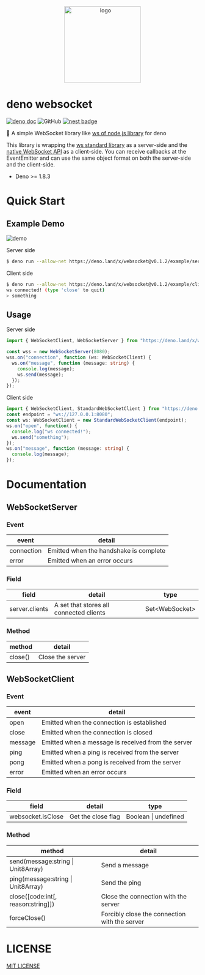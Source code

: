 <div align="center">
  <img src="https://raw.githubusercontent.com/ryo-ma/deno-websocket/master/.assets/logo.png" width="200" alt="logo"/>
</div>

# deno websocket

[![deno doc](https://img.shields.io/badge/deno-doc-informational?logo=deno)](https://doc.deno.land/https/deno.land/x/denon/mod.ts)
![GitHub](https://img.shields.io/github/license/ryo-ma/deno-websocket)
[![nest badge](https://nest.land/badge.svg)](https://nest.land/package/deno-websocket)

🦕 A simple WebSocket library like [ws of node.js library](https://github.com/websockets/ws) for deno

This library is wrapping the [ws standard library](https://github.com/denoland/deno_std/tree/main/ws) as a server-side and the [native WebSocket API](https://developer.mozilla.org/en-US/docs/Web/API/WebSockets_API) as a client-side. 
You can receive callbacks at the EventEmitter and can use the same object format on both the server-side and the client-side.


* Deno >= 1.8.3


# Quick Start

## Example Demo

![demo](https://user-images.githubusercontent.com/6661165/84665958-6df6d880-af5b-11ea-91b8-24c5122ddf9a.gif)

Server side

```bash
$ deno run --allow-net https://deno.land/x/websocket@v0.1.2/example/server.ts
```

Client side

```bash
$ deno run --allow-net https://deno.land/x/websocket@v0.1.2/example/client.ts
ws connected! (type 'close' to quit)
> something
```

## Usage

Server side

```typescript
import { WebSocketClient, WebSocketServer } from "https://deno.land/x/websocket@v0.1.2/mod.ts";

const wss = new WebSocketServer(8080);
wss.on("connection", function (ws: WebSocketClient) {
  ws.on("message", function (message: string) {
    console.log(message);
    ws.send(message);
  });
});

```

Client side

```typescript
import { WebSocketClient, StandardWebSocketClient } from "https://deno.land/x/websocket@v0.1.2/mod.ts";
const endpoint = "ws://127.0.0.1:8080";
const ws: WebSocketClient = new StandardWebSocketClient(endpoint);
ws.on("open", function() {
  console.log("ws connected!");
  ws.send("something");
});
ws.on("message", function (message: string) {
  console.log(message);
});
```

# Documentation

## WebSocketServer

### Event

| event | detail|
| --- | --- |
| connection | Emitted when the handshake is complete |
| error | Emitted when an error occurs |

### Field

| field | detail | type |
| --- | --- | --- |
| server.clients | A set that stores all connected clients | Set\<WebSocket\> |

### Method

| method | detail |
| --- | --- |
| close() | Close the server |

## WebSocketClient

### Event

| event | detail|
| --- | --- |
| open | Emitted when the connection is established |
| close | Emitted when the connection is closed |
| message | Emitted when a message is received from the server |
| ping | Emitted when a ping is received from the server |
| pong | Emitted when a pong is received from the server |
| error | Emitted when an error occurs |

### Field

| field | detail | type |
| --- | --- | --- |
| websocket.isClose | Get the close flag | Boolean \| undefined |

### Method

| method | detail |
| --- | --- |
| send(message:string \| Unit8Array) | Send a message |
| ping(message:string \| Unit8Array) | Send the ping |
| close([code:int[, reason:string]]) | Close the connection with the server |
| forceClose() | Forcibly close the connection with the server |


# LICENSE
[MIT LICENSE](./LICENSE)
